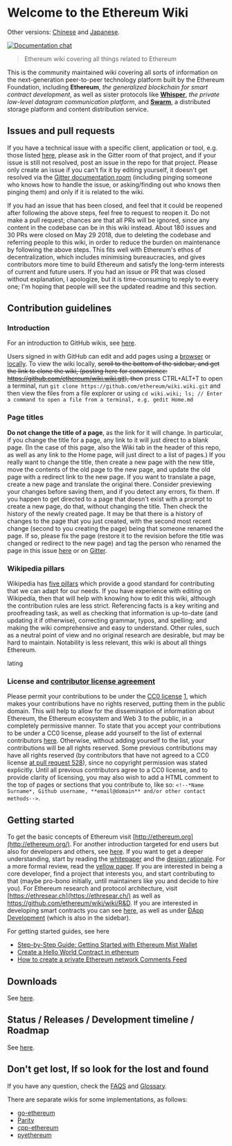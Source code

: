 <!-- TITLE: Home -->

# Welcome to the Ethereum Wiki 

Other versions: [Chinese](https://zh.ethereum.wiki) and [Japanese](https://ja.ethereum.wiki).


[![Documentation chat](https://img.shields.io/badge/gitter-Docs%20chat-4AB495.svg)](https://gitter.im/ethereum/documentation)

> Ethereum wiki covering all things related to Ethereum

This is the community maintained wiki covering all sorts of information on the next-generation peer-to-peer technology platform built by the Ethereum Foundation, including **Ethereum**, _the generalized blockchain for smart contract development_, as well as sister protocols like **[Whisper](http://wikijs.ethereum.wiki/Whisper-pages)**, _the private low-level datagram communication platform_, and **[Swarm](http://swarm-gateways.net/bzz:/theswarm.eth/)**, a distributed storage platform and content distribution service.



## Issues and pull requests

If you have a technical issue with a specific client, application or tool, e.g. those listed [here](Clients,-tools,-dapp-browsers,-wallets-and-other-projects), please ask in the Gitter room of that project, and if your issue is still not resolved, post an issue in the repo for that project. Please only create an issue if you can't fix it by editing yourself, it doesn't get resolved via the [Gitter documentation room](https://gitter.im/ethereum/documentation) (including pinging someone who knows how to handle the issue, or asking/finding out who knows then pinging them) and only if it is related to the wiki. 

If you had an issue that has been closed, and feel that it could be reopened after following the above steps, feel free to request to reopen it. Do not make a pull request; chances are that all PRs will be ignored, since any content in the codebase can be in this wiki instead. About 180 issues and 30 PRs were closed on May 29 2018, due to deleting the codebase and referring people to this wiki, in order to reduce the burden on maintenance by following the above steps. This fits well with Ethereum's ethos of decentralization, which includes minimising bureaucracies, and gives contributors more time to build Ethereum and satisfy the long-term interests of current and future users. If you had an issue or PR that was closed without explanation, I apologize, but it is time-consuming to reply to every one; I'm hoping that people will see the updated readme and this section.

## Contribution guidelines

### Introduction

For an introduction to GitHub wikis, see [here](https://help.github.com/articles/about-github-wikis/).

Users signed in with GitHub can edit and add pages using a [browser](https://help.github.com/articles/editing-wiki-pages-via-the-online-interface) or [locally](https://help.github.com/articles/adding-and-editing-wiki-pages-locally). To view the wiki locally, ~~scroll to the bottom of the sidebar, and get the link to clone the wiki, (posting here for convenience: https://github.com/ethereum/wiki.wiki.git), then~~ press CTRL+ALT+T to open a terminal, run `git clone https://github.com/ethereum/wiki.wiki.git` and then view the files from a file explorer or using `cd wiki.wiki; ls; // Enter a command to open a file from a terminal, e.g. gedit Home.md`

### Page titles

**Do not change the title of a page**, as the link for it will change. In particular, if you change the title for a page, any link to it will just direct to a blank page. (In the case of this page, also the Wiki tab in the header of this repo, as well as any link to the Home page, will just direct to a list of pages.) If you really want to change the title, then create a new page with the new title, move the contents of the old page to the new page, and update the old page with a redirect link to the new page. If you want to translate a page, create a new page and translate the original there. Consider previewing your changes before saving them, and if you detect any errors, fix them. If you happen to get directed to a page that doesn't exist with a prompt to create a new page, do that, without changing the title. Then check the history of the newly created page. It may be that there is a history of changes to the page that you just created, with the second most recent change (second to you creating the page) being that someone renamed the page. If so, please fix the page (restore it to the revision before the title was changed or redirect to the new page) and tag the person who renamed the page in this issue [here](https://github.com/ethereum/wiki/issues/591) or on [Gitter](https://gitter.im/ethereum/documentation).

### Wikipedia pillars

Wikipedia has [five pillars](https://en.wikipedia.org/wiki/Wikipedia:Five_pillars) which provide a good standard for contributing that we can adapt for our needs. If you have experience with editing on Wikipedia, then that will help with knowing how to edit this wiki, although the contribution rules are less strict. Referencing facts is a key writing and proofreading task, as well as checking that information is up-to-date (and updating it if otherwise), correcting grammar, typos, and spelling; and making the wiki comprehensive and easy to understand. Other rules, such as a neutral point of view and no original research are desirable, but may be hard to maintain. Notability is less relevant, this wiki is about all things Ethereum.

lating


### License and [contributor license agreement](http://wikijs.ethereum.wiki/CC0-license#list-of-contributors)

Please permit your contributions to be under the [CC0 license](https://creativecommons.org/publicdomain/zero/1.0/legalcode) [1](https://creativecommons.org/share-your-work/public-domain/cc0/),  which makes your contributions have no rights reserved, putting them in the public domain. This will help to allow for the dissemination of information about Ethereum, the Ethereum ecosystem and Web 3 to the public, in a completely permissive manner. To state that you accept your contributions to be under a CC0 license, please add yourself to the list of external contributors [here](http://wikijs.ethereum.wiki/CC0-license#list-of-contributors). Otherwise, without adding yourself to the list, your contributions will be all rights reserved. Some previous contributions may have all rights reserved (by contributors that have not agreed to a CC0 license [at pull request 528](https://github.com/ethereum/wiki/pull/528)), since no copyright permission was stated explicitly. Until all previous contributors agree to a CC0 license, and to provide clarity of licensing, you may also wish to add a HTML comment to the top of pages or sections that you contribute to, like so: `<!--*Name Surname*, Github username, **email@domain** and/or other contact methods-->`. 

## Getting started

To get the basic concepts of Ethereum visit [http://ethereum.org](http://ethereum.org/). For another introduction targeted for end users but also for developers and others, see [here](Ethereum-introduction). If you want to get a deeper understanding, start by reading the [whitepaper](https://github.com/ethereum/wiki/wiki/White-Paper) and the [design rationale](https://github.com/ethereum/wiki/wiki/Design-Rationale). For a more formal review, read the [yellow paper](https://ethereum.github.io/yellowpaper/paper.pdf). If you are interested in being a core developer, find a project that interests you, and start contributing to that (maybe pro-bono initially, until maintainers like you and decide to hire you). For Ethereum research and protocol architecture, visit [https://ethresear.ch](https://ethresear.ch/) as well as https://github.com/ethereum/wiki/wiki/R&D. If you are interested in developing smart contracts you can see [here](https://en.wikipedia.org/wiki/Ethereum#Programming_languages), as well as under [ÐApp Development](https://github.com/ethereum/wiki/wiki/%C3%90App-Development) (which is also in the sidebar).

For getting started guides, see here

* [Step-by-Step Guide: Getting Started with Ethereum Mist Wallet](https://medium.com/@attores/step-by-step-guide-getting-started-with-ethereum-mist-wallet-772a3cc99af4)
* [Create a Hello World Contract in ethereum](https://www.ethereum.org/greeter)
* [How to create a private Ethereum network Comments Feed](https://omarmetwally.wordpress.com/2017/07/25/how-to-create-a-private-ethereum-network/)

## Downloads

See [here](http://wikijs.ethereum.wiki/Clients).

## Status / Releases / Development timeline / Roadmap

See [here](http://wikijs.ethereum.wiki/Releases).

## Don't get lost, If so look for the lost and found

If you have any question, check the [FAQS](http://wikijs.ethereum.wiki/FAQS) and [Glossary](https://github.com/ethereum/wiki/wiki/Glossary).

There are separate wikis for some implementations, as follows:

* [go-ethereum](https://github.com/ethereum/go-ethereum/wiki)
* [Parity](https://paritytech.github.io/wiki/)
* [cpp-ethereum](http://www.ethdocs.org/en/latest/ethereum-clients/cpp-ethereum/index.html)
* [pyethereum](https://github.com/ethereum/pyethereum/wiki)



